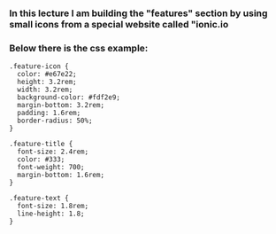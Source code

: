 ### In this lecture I am building the "features" section by using small icons from a special website called "ionic.io

### Below there is the css example:

```
.feature-icon {
  color: #e67e22;
  height: 3.2rem;
  width: 3.2rem;
  background-color: #fdf2e9;
  margin-bottom: 3.2rem;
  padding: 1.6rem;
  border-radius: 50%;
}

.feature-title {
  font-size: 2.4rem;
  color: #333;
  font-weight: 700;
  margin-bottom: 1.6rem;
}

.feature-text {
  font-size: 1.8rem;
  line-height: 1.8;
}
```